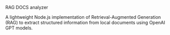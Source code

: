 RAG DOCS analyzer

A lightweight Node.js implementation of Retrieval-Augmented Generation (RAG) to extract structured information from local documents using OpenAI GPT models.

